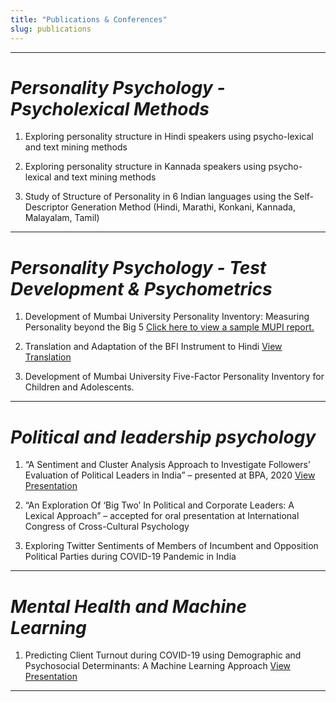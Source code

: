```yaml
---
title: "Publications & Conferences"
slug: publications
---
```


----------------------------------------------------------------------------------------


# _Personality Psychology - Psycholexical Methods_

1. Exploring personality structure in Hindi speakers using psycho-lexical and text mining methods

2. Exploring personality structure in Kannada speakers using psycho-lexical and text mining methods

3. Study of Structure of Personality in 6 Indian languages using the Self-Descriptor Generation Method (Hindi, Marathi, Konkani, Kannada, Malayalam, Tamil)


----------------------------------------------------------------------------------------

# _Personality Psychology - Test Development & Psychometrics_

1. Development of Mumbai University Personality Inventory: Measuring Personality beyond the Big 5 [Click here to view a sample MUPI report.](https://drive.google.com/file/d/1_jZBikLBI0VtbaQaAOwLwBkT59TgrmJI/view?usp=sharing) 

2. Translation and Adaptation of the BFI Instrument to Hindi [View Translation](https://drive.google.com/file/d/1550lqvsbXxazszh30-FQSF3eIVUjELxn/view?usp=sharing)

3. Development of Mumbai University Five-Factor Personality Inventory for Children and Adolescents.

----------------------------------------------------------------------------------------

# _Political and leadership psychology_



1. “A Sentiment and Cluster Analysis Approach to Investigate Followers’ Evaluation of Political Leaders in India” – presented at BPA, 2020 [View Presentation](https://drive.google.com/file/d/1GDVaf1ajXozWbxOeMS4zGsv4g7-sMPHk/view?usp=sharing)

2. “An Exploration Of ‘Big Two’ In Political and Corporate Leaders: A Lexical Approach” – accepted for oral presentation at International Congress of Cross-Cultural Psychology

3. Exploring Twitter Sentiments of Members of Incumbent and Opposition Political Parties during COVID-19 Pandemic in India

----------------------------------------------------------------------------------------

# _Mental Health and Machine Learning_
1. Predicting Client Turnout during COVID-19 using Demographic and Psychosocial Determinants: A Machine Learning Approach [View Presentation](https://drive.google.com/file/d/1Lv3Jqhx2Beo93i_rW3ROo03bU-ZRnOVw/view?usp=sharing)
----------------------------------------------------------------------------------------